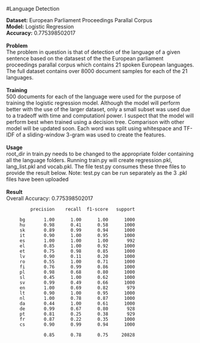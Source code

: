 #Language Detection  

**Dataset:** European Parliament Proceedings Parallal Corpus  
**Model:** Logistic Regression  
**Accuracy:** 0.775398502017  
<br />
**Problem**  
The problem in question is that of detection of the language of a given sentence based on the datasest of the the European parliament proceedings parallal corpus which contains 21 spoken European languages. The full dataset contains over 8000 document samples for each of the 21 languages.
<br />  
**Training**  
500 documents for each of the language were used for the purpose of training the logistic regression model. Although the model will perform better with the use of the larger dataset, only a small subset was used due to a tradeoff with time and computationl power. I suspect that the model will perform best when trained using a decision tree. Comparison with other model will be updated soon. 
Each word was split using whitespace and TF-IDF of a sliding-window 3-gram was used to create the features. 
<br />  
**Usage**  
root_dir in train.py needs to be changed to the appropriate folder containing all the language folders. Running train.py will create regression.pkl, lang_list.pkl and vocab.pkl. The file test.py consumes these three files to provide the result below.
Note: test.py can be run separately as the 3 .pkl files have been uploaded
<br />  
**Result**  
Overall Accuracy: 0.775398502017  

             precision    recall  f1-score   support

         bg       1.00      1.00      1.00      1000
         hu       0.98      0.41      0.58      1000
         sk       0.89      0.99      0.94      1000
         it       0.90      1.00      0.95      1000
         es       1.00      1.00      1.00       992
         el       0.85      1.00      0.92      1000
         et       0.75      0.98      0.85      1000
         lv       0.90      0.11      0.20      1000
         ro       0.55      1.00      0.71      1000
         fi       0.76      0.99      0.86      1000
         pl       0.98      0.68      0.80      1000
         sl       0.45      1.00      0.62      1000
         sv       0.99      0.49      0.66      1000
         en       1.00      0.69      0.82       979
         lt       0.90      1.00      0.95      1000
         nl       1.00      0.78      0.87      1000
         da       0.44      1.00      0.61      1000
         de       0.99      0.67      0.80       928
         pt       0.81      0.25      0.38       929
         fr       0.87      0.22      0.35      1000
         cs       0.90      0.99      0.94      1000
         
                  0.85      0.78      0.75     20828

